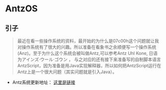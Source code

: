 # AntzOS

## 引子
> 最近在看一些操作系统的资料，最开始的为什么是07c00h这个问题就让我对操作系统有了很大的兴趣。所以准备在看象书之余顺便写一个操作系统(Anz)。至于为什么这个系统会被叫做Antz,可以参考Antz Uhl Kone, 日语为アインズ·ウール·ゴウン ， 与之对应的还有接下来准备写的自制脚本语言AntzScript，因为准备是用Java实现解释器，所以如何把AntzScript运行在Antz上是一个很大问题（其实问题就是引入Java）。

* Antz系统更新地址： [这里是链接](https://www.cnblogs.com/LexMoon/category/1262287.html)

 
